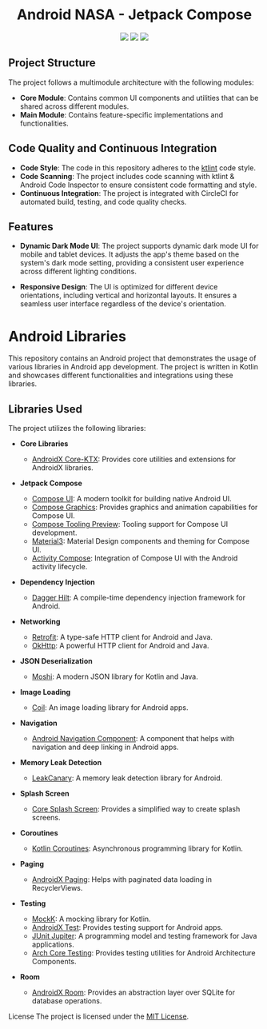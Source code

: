  <h1 align="center"> Android NASA -  Jetpack Compose</h1>

<!-- Badges -->
<p align="center">
  <img src="https://img.shields.io/badge/Language-Kotlin-orange">
  <img src="https://img.shields.io/badge/Platform-Android-brightgreen">
  <img src="https://img.shields.io/badge/Architecture-MVVM-blueviolet">
</p>

## Project Structure

The project follows a multimodule architecture with the following modules:

- **Core Module**: Contains common UI components and utilities that can be shared across different modules.
- **Main Module**: Contains feature-specific implementations and functionalities.

## Code Quality and Continuous Integration

- **Code Style**: The code in this repository adheres to the [ktlint](https://ktlint.github.io/) code style.
- **Code Scanning**: The project includes code scanning with ktlint & Android Code Inspector to ensure consistent code formatting and style.
- **Continuous Integration**: The project is integrated with CircleCI for automated build, testing, and code quality checks.


## Features
- **Dynamic Dark Mode UI**: The project supports dynamic dark mode UI for mobile and tablet devices. It adjusts the app's theme based on the system's dark mode setting, providing a consistent user experience across different lighting conditions.

- **Responsive Design**: The UI is optimized for different device orientations, including vertical and horizontal layouts. It ensures a seamless user interface regardless of the device's orientation.

# Android Libraries

This repository contains an Android project that demonstrates the usage of various libraries in Android app development. The project is written in Kotlin and showcases different functionalities and integrations using these libraries.

## Libraries Used

The project utilizes the following libraries:

- **Core Libraries**
  - [AndroidX Core-KTX](https://developer.android.com/jetpack/androidx/releases/core): Provides core utilities and extensions for AndroidX libraries.

- **Jetpack Compose**
  - [Compose UI](https://developer.android.com/jetpack/compose): A modern toolkit for building native Android UI.
  - [Compose Graphics](https://developer.android.com/jetpack/compose/graphics): Provides graphics and animation capabilities for Compose UI.
  - [Compose Tooling Preview](https://developer.android.com/jetpack/compose/tooling): Tooling support for Compose UI development.
  - [Material3](https://developer.android.com/jetpack/compose/material3): Material Design components and theming for Compose UI.
  - [Activity Compose](https://developer.android.com/jetpack/compose/activity): Integration of Compose UI with the Android activity lifecycle.

- **Dependency Injection**
  - [Dagger Hilt](https://dagger.dev/hilt): A compile-time dependency injection framework for Android.

- **Networking**
  - [Retrofit](https://square.github.io/retrofit): A type-safe HTTP client for Android and Java.
  - [OkHttp](https://square.github.io/okhttp): A powerful HTTP client for Android and Java.

- **JSON Deserialization**
  - [Moshi](https://github.com/square/moshi): A modern JSON library for Kotlin and Java.

- **Image Loading**
  - [Coil](https://coil-kt.github.io/coil): An image loading library for Android apps.

- **Navigation**
  - [Android Navigation Component](https://developer.android.com/guide/navigation): A component that helps with navigation and deep linking in Android apps.

- **Memory Leak Detection**
  - [LeakCanary](https://square.github.io/leakcanary): A memory leak detection library for Android.

- **Splash Screen**
  - [Core Splash Screen](https://developer.android.com/jetpack/androidx/releases/core-splashscreen): Provides a simplified way to create splash screens.

- **Coroutines**
  - [Kotlin Coroutines](https://kotlinlang.org/docs/coroutines): Asynchronous programming library for Kotlin.

- **Paging**
  - [AndroidX Paging](https://developer.android.com/topic/libraries/architecture/paging): Helps with paginated data loading in RecyclerViews.

- **Testing**
  - [MockK](https://mockk.io): A mocking library for Kotlin.
  - [AndroidX Test](https://developer.android.com/training/testing): Provides testing support for Android apps.
  - [JUnit Jupiter](https://junit.org/junit5): A programming model and testing framework for Java applications.
  - [Arch Core Testing](https://developer.android.com/topic/libraries/architecture/testing): Provides testing utilities for Android Architecture Components.

- **Room**
  - [AndroidX Room](https://developer.android.com/topic/libraries/architecture/room): Provides an abstraction layer over SQLite for database operations.

License
The project is licensed under the [MIT License](https://github.com/Aks-4125/nasa-jetpack-android/blob/master/LICENSE.md).
